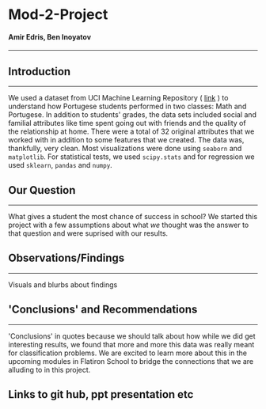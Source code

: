 # Mod-2-Project

#### Amir Edris, Ben Inoyatov
---

## Introduction
---
We used a dataset from UCI Machine Learning Repository ( [link](https://archive.ics.uci.edu/ml/datasets/Student+Performance#) ) to understand how Portugese students performed in two classes: Math and Portugese. In addition to students' grades, the data sets included social and familial attributes like time spent going out with friends and the quality of the relationship at home. There were a total of 32 original attributes that we worked with in addition to some features that we created. The data was, thankfully, very clean. 
Most visualizations were done using ``` seaborn ``` and ``` matplotlib ```. For statistical tests, we used ``` scipy.stats ``` and for regression we used ``` sklearn ```, ``` pandas ``` and ``` numpy ```.

## Our Question 
---
What gives a student the most chance of success in school? We started this project with a few assumptions about what *we* thought was the answer to that question and were suprised with our results. 

## Observations/Findings
---
Visuals and blurbs about findings 

## 'Conclusions' and Recommendations 
---
'Conclusions' in quotes because we should talk about how while we did get interesting results, we found that more and more this data was really meant for classification problems. We are excited to learn more about this in the upcoming modules in Flatiron School to bridge the connections that we are alluding to in this project. 

## Links to git hub, ppt presentation etc 
